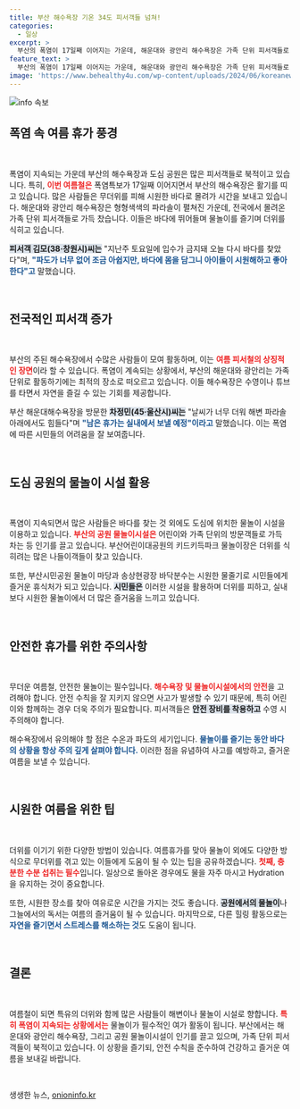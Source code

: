 ```yaml
---
title: 부산 해수욕장 기온 34도 피서객들 넘쳐!
categories:
  - 일상
excerpt: >
  부산의 폭염이 17일째 이어지는 가운데, 해운대와 광안리 해수욕장은 가족 단위 피서객들로 북적이며 휴가의 절정을 맞이했습니다. 도심의 물놀이장도 더위를 피해 나들이객들로 가득 차, 즐거운 여름을 만끽하고 있습니다!
feature_text: >
  부산의 폭염이 17일째 이어지는 가운데, 해운대와 광안리 해수욕장은 가족 단위 피서객들로 북적이며 휴가의 절정을 맞이했습니다. 도심의 물놀이장도 더위를 피해 나들이객들로 가득 차, 즐거운 여름을 만끽하고 있습니다!
image: 'https://www.behealthy4u.com/wp-content/uploads/2024/06/koreanews.jpg'
---
```


<p><img src="https://www.behealthy4u.com/wp-content/uploads/2024/06/koreanews.jpg" alt="info 속보" /></p>

<h2 data-ke-size="size26">폭염 속 여름 휴가 풍경</h2>

<p data-ke-size="size16">&nbsp;</p>

<p>폭염이 지속되는 가운데 부산의 해수욕장과 도심 공원은 많은 피서객들로 북적이고 있습니다. 특히, <b><span style="color: #ee2323;">이번 여름철은</span></b> 폭염특보가 17일째 이어지면서 부산의 해수욕장은 활기를 띠고 있습니다. 많은 사람들은 무더위를 피해 시원한 바다로 몰려가 시간을 보내고 있습니다. 해운대와 광안리 해수욕장은 형형색색의 파라솔이 펼쳐진 가운데, 전국에서 몰려온 가족 단위 피서객들로 가득 찼습니다. 이들은 바다에 뛰어들며 물놀이를 즐기며 더위를 식히고 있습니다. </p>

<p><b><span style="background-color: #21538527;">피서객 김모(38·창원시)씨는</span></b> "지난주 토요일에 입수가 금지돼 오늘 다시 바다를 찾았다"며, <b><span style="color: #1a5490;">"파도가 너무 없어 조금 아쉽지만, 바다에 몸을 담그니 아이들이 시원해하고 좋아한다"고</span></b> 말했습니다. </p>

<p data-ke-size="size16">&nbsp;</p>

<h2 data-ke-size="size26">전국적인 피서객 증가</h2>

<p data-ke-size="size16">&nbsp;</p>

<p>부산의 주된 해수욕장에서 수많은 사람들이 모여 활동하며, 이는 <b><span style="color: #ee2323;">여름 피서철의 상징적인 장면</span></b>이라 할 수 있습니다. 폭염이 계속되는 상황에서, 부산의 해운대와 광안리는 가족 단위로 활동하기에는 최적의 장소로 떠오르고 있습니다. 이들 해수욕장은 수영이나 튜브를 타면서 자연을 즐길 수 있는 기회를 제공합니다. </p>

<p>부산 해운대해수욕장을 방문한 <b><span style="background-color: #21538527;">차정민(45·울산시)씨는</span></b> "날씨가 너무 더워 해변 파라솔 아래에서도 힘들다"며 <b><span style="color: #1a5490;">"남은 휴가는 실내에서 보낼 예정"이라고</span></b> 말했습니다. 이는 폭염에 따른 시민들의 어려움을 잘 보여줍니다.</p>

<p data-ke-size="size16">&nbsp;</p>

<h2 data-ke-size="size26">도심 공원의 물놀이 시설 활용</h2>

<p data-ke-size="size16">&nbsp;</p>

<p>폭염이 지속되면서 많은 사람들은 바다를 찾는 것 외에도 도심에 위치한 물놀이 시설을 이용하고 있습니다. <b><span style="color: #ee2323;">부산의 공원 물놀이시설은</span></b> 어린이와 가족 단위의 방문객들로 가득 차는 등 인기를 끌고 있습니다. 부산어린이대공원의 키드키득파크 물놀이장은 더위를 식히려는 많은 나들이객들이 찾고 있습니다. </p>

<p>또한, 부산시민공원 물놀이 마당과 송상현광장 바닥분수는 시원한 물줄기로 시민들에게 즐거운 휴식처가 되고 있습니다. <b><span style="background-color: #21538527;">시민들은</span></b> 이러한 시설을 활용하며 더위를 피하고, 실내보다 시원한 물놀이에서 더 많은 즐거움을 느끼고 있습니다.</p>

<p data-ke-size="size16">&nbsp;</p>

<h2 data-ke-size="size26">안전한 휴가를 위한 주의사항</h2>

<p data-ke-size="size16">&nbsp;</p>

<p>무더운 여름철, 안전한 물놀이는 필수입니다. <b><span style="color: #ee2323;">해수욕장 및 물놀이시설에서의 안전</span></b>을 고려해야 합니다. 안전 수칙을 잘 지키지 않으면 사고가 발생할 수 있기 때문에, 특히 어린이와 함께하는 경우 더욱 주의가 필요합니다. 피서객들은 <b><span style="background-color: #21538527;">안전 장비를 착용하고</span></b> 수영 시 주의해야 합니다.</p>

<p>해수욕장에서 유의해야 할 점은 수온과 파도의 세기입니다. <b><span style="color: #1a5490;">물놀이를 즐기는 동안 바다의 상황을 항상 주의 깊게 살펴야 합니다.</span></b> 이러한 점을 유념하여 사고를 예방하고, 즐거운 여름을 보낼 수 있습니다.</p>

<p data-ke-size="size16">&nbsp;</p>

<h2 data-ke-size="size26">시원한 여름을 위한 팁</h2>

<p data-ke-size="size16">&nbsp;</p>

<p>더위를 이기기 위한 다양한 방법이 있습니다. 여름휴가를 맞아 물놀이 외에도 다양한 방식으로 무더위를 겪고 있는 이들에게 도움이 될 수 있는 팁을 공유하겠습니다. <b><span style="color: #ee2323;">첫째, 충분한 수분 섭취는 필수</span></b>입니다. 일상으로 돌아온 경우에도 물을 자주 마시고 Hydration을 유지하는 것이 중요합니다. </p>

<p>또한, 시원한 장소를 찾아 여유로운 시간을 가지는 것도 좋습니다. <b><span style="background-color: #21538527;">공원에서의 물놀이</span></b>나 그늘에서의 독서는 여름의 즐거움이 될 수 있습니다. 마지막으로, 다른 힐링 활동으로는 <b><span style="color: #1a5490;">자연을 즐기면서 스트레스를 해소하는 것</span></b>도 도움이 됩니다.</p>

<p data-ke-size="size16">&nbsp;</p>

<h2 data-ke-size="size26">결론</h2>

<p data-ke-size="size16">&nbsp;</p>

<p>여름철이 되면 특유의 더위와 함께 많은 사람들이 해변이나 물놀이 시설로 향합니다. <b><span style="color: #ee2323;">특히 폭염이 지속되는 상황에서는</span></b> 물놀이가 필수적인 여가 활동이 됩니다. 부산에서는 해운대와 광안리 해수욕장, 그리고 공원 물놀이시설이 인기를 끌고 있으며, 가족 단위 피서객들이 북적이고 있습니다. 이 상황을 즐기되, 안전 수칙을 준수하여 건강하고 즐거운 여름을 보내길 바랍니다. </p>

<p data-ke-size="size16">&nbsp;</p>
생생한 뉴스, <a href="https://onioninfo.kr" rel="dofollow">onioninfo.kr</a>


